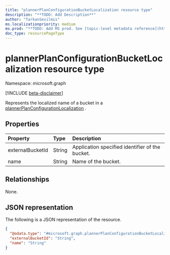 ```yaml
---
title: "plannerPlanConfigurationBucketLocalization resource type"
description: "**TODO: Add Description**"
author: "TarkanSevilmis"
ms.localizationpriority: medium
ms.prod: "**TODO: Add MS prod. See [topic-level metadata reference](https://aka.ms/msgo?pagePath=Document-APIs/Guidelines/Metadata)**"
doc_type: resourcePageType
---
```


# plannerPlanConfigurationBucketLocalization resource type

Namespace: microsoft.graph

[!INCLUDE [beta-disclaimer](../../includes/beta-disclaimer.md)]

Represents the localized name of a bucket in a [plannerPlanConfigurationLocalization](../resources/plannerplanconfigurationlocalization.md) .  

## Properties
|Property|Type|Description|
|:---|:---|:---|
|externalBucketId|String|Application specified identifier of the bucket.|
|name|String|Name of the bucket.|

## Relationships
None.

## JSON representation
The following is a JSON representation of the resource.
<!-- {
  "blockType": "resource",
  "@odata.type": "microsoft.graph.plannerPlanConfigurationBucketLocalization"
}
-->
``` json
{
  "@odata.type": "#microsoft.graph.plannerPlanConfigurationBucketLocalization",
  "externalBucketId": "String",
  "name": "String"
}
```

